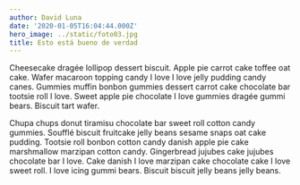 ```yaml
---
author: David Luna
date: '2020-01-05T16:04:44.000Z'
hero_image: ../static/foto03.jpg
title: Esto está bueno de verdad
---
```

Cheesecake dragée lollipop dessert biscuit. Apple pie carrot cake toffee oat cake. Wafer macaroon topping candy I love I love jelly pudding candy canes. Gummies muffin bonbon gummies dessert carrot cake chocolate bar tootsie roll I love. Sweet apple pie chocolate I love gummies dragée gummi bears. Biscuit tart wafer.

Chupa chups donut tiramisu chocolate bar sweet roll cotton candy gummies. Soufflé biscuit fruitcake jelly beans sesame snaps oat cake pudding. Tootsie roll bonbon cotton candy danish apple pie cake marshmallow marzipan cotton candy. Gingerbread jujubes cake jujubes chocolate bar I love. Cake danish I love marzipan cake chocolate cake I love sweet roll. I love icing gummi bears. Biscuit biscuit jelly beans jelly beans.